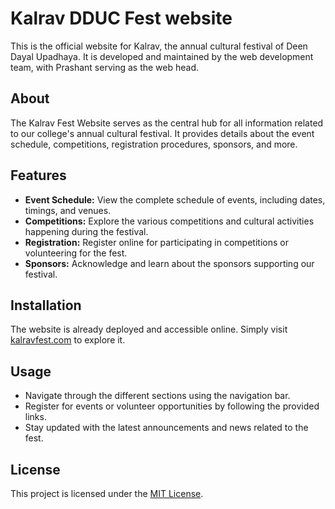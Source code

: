 # Kalrav DDUC Fest website 

This is the official website for Kalrav, the annual cultural festival of Deen Dayal Upadhaya. It is developed and maintained by the web development team, with Prashant serving as the web head.

## About

The Kalrav Fest Website serves as the central hub for all information related to our college's annual cultural festival. It provides details about the event schedule, competitions, registration procedures, sponsors, and more.

## Features

- **Event Schedule:** View the complete schedule of events, including dates, timings, and venues.
- **Competitions:** Explore the various competitions and cultural activities happening during the festival.
- **Registration:** Register online for participating in competitions or volunteering for the fest.
- **Sponsors:** Acknowledge and learn about the sponsors supporting our festival.

## Installation

The website is already deployed and accessible online. Simply visit [kalravfest.com](http://www.kalravdduc.in) to explore it.

## Usage

- Navigate through the different sections using the navigation bar.
- Register for events or volunteer opportunities by following the provided links.
- Stay updated with the latest announcements and news related to the fest.


## License

This project is licensed under the [MIT License](LICENSE).
